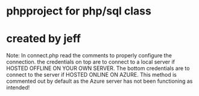# phpproject for php/sql class
# created by jeff

Note: In connect.php read the comments to properly configure the connection.
the credentials on top are to connect to a local server if HOSTED OFFLINE ON YOUR OWN SERVER.
The bottom credentials are to connect to the server if HOSTED ONLINE ON AZURE. This method is
commented out by default as the Azure server has not been functioning as intended!


